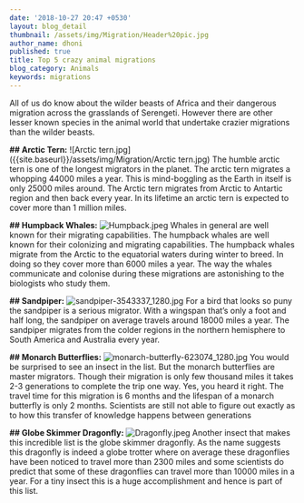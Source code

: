 ```yaml
---
date: '2018-10-27 20:47 +0530'
layout: blog_detail
thumbnail: /assets/img/Migration/Header%20pic.jpg
author_name: dhoni
published: true
title: Top 5 crazy animal migrations
blog_category: Animals
keywords: migrations
---
```

All of us do know about the wilder beasts of Africa and their dangerous migration across the grasslands of Serengeti. However there are other lesser known species in the animal world that undertake crazier migrations than the wilder beasts.


**## Arctic Tern:**
![Arctic tern.jpg]({{site.baseurl}}/assets/img/Migration/Arctic tern.jpg)
The humble arctic tern is one of the longest migrators in the planet. The arctic tern migrates a whopping 44000 miles a year. This is mind-boggling as the Earth in itself is only 25000 miles around. The Arctic tern migrates from Arctic to Antartic region and then back every year. In its lifetime an arctic tern is expected to cover more than 1 million miles.

**## Humpback Whales:**
![Humpback.jpeg]({{site.baseurl}}/assets/img/Migration/Humpback.jpeg)
Whales in general are well known for their migrating capabilities. The humpback whales are well known for their colonizing and migrating capabilities. The humpback whales migrate from the Arctic to the equatorial waters during winter to breed. In doing so they cover more than 6000 miles a year.  The way the whales communicate and colonise during these migrations are astonishing to the biologists who study them.

**## Sandpiper:**
![sandpiper-3543337_1280.jpg]({{site.baseurl}}/assets/img/Migration/sandpiper-3543337_1280.jpg)
For a bird that looks so puny the sandpiper is a serious migrator. With a wingspan that’s only a foot and half long, the sandpiper on average travels around 18000 miles a year. The sandpiper migrates from the colder regions in the northern hemisphere to South America and Australia every year.

**## Monarch Butterflies:**
![monarch-butterfly-623074_1280.jpg]({{site.baseurl}}/assets/img/Migration/monarch-butterfly-623074_1280.jpg)
You would be surprised to see an insect in the list. But the monarch butterflies are master migrators. Though their migration is only few thousand miles it takes 2-3 generations to complete the trip one way. Yes, you heard it right. The travel time for this migration is 6 months and the lifespan of a monarch butterfly is only 2 months. Scientists are still not able to figure out exactly as to how this transfer of knowledge happens between generations

**## Globe Skimmer Dragonfly:**
![Dragonfly.jpeg]({{site.baseurl}}/assets/img/Migration/Dragonfly.jpeg)
Another insect that makes this incredible list is the globe skimmer dragonfly. As the name suggests this dragonfly is indeed a globe trotter where on average these dragonflies have been noticed to travel more than 2300 miles and some scientists do predict that some of these dragonflies can travel more than 10000 miles in a year. For a tiny insect this is a huge accomplishment and hence is part of this list.
